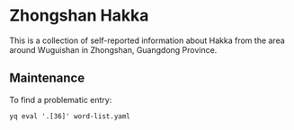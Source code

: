 # Zhongshan Hakka

This is a collection of self-reported information about Hakka from the area
around Wuguishan in Zhongshan, Guangdong Province.

## Maintenance

To find a problematic entry:

```
yq eval '.[36]' word-list.yaml
```
